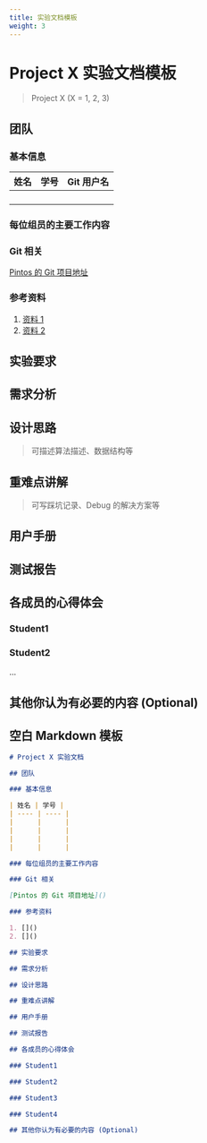 ```yaml
---
title: 实验文档模板
weight: 3
---
```


# Project X 实验文档模板

> Project X (X = 1, 2, 3)

## 团队

### 基本信息

| 姓名 | 学号 | Git 用户名 |
| ---- | ---- | ---------- |
|      |      |            |
|      |      |            |
|      |      |            |
|      |      |            |

### 每位组员的主要工作内容

### Git 相关

[Pintos 的 Git 项目地址]()

### 参考资料

1. [资料 1](link1)
2. [资料 2](link2)

## 实验要求

## 需求分析

## 设计思路

> 可描述算法描述、数据结构等

## 重难点讲解

> 可写踩坑记录、Debug 的解决方案等

## 用户手册

## 测试报告

## 各成员的心得体会

### Student1

### Student2

...

## 其他你认为有必要的内容 (Optional)

## 空白 Markdown 模板

```markdown
# Project X 实验文档

## 团队

### 基本信息

| 姓名 | 学号 |
| ---- | ---- |
|      |      |
|      |      |
|      |      |
|      |      |

### 每位组员的主要工作内容

### Git 相关

[Pintos 的 Git 项目地址]()

### 参考资料

1. []()
2. []()

## 实验要求

## 需求分析

## 设计思路

## 重难点讲解

## 用户手册

## 测试报告

## 各成员的心得体会

### Student1

### Student2

### Student3

### Student4

## 其他你认为有必要的内容 (Optional)
```
